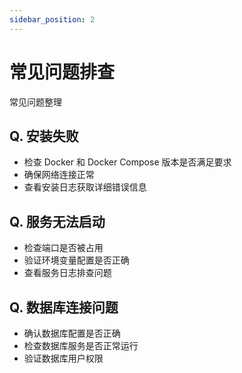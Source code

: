 ```yaml
---
sidebar_position: 2
---
```


# 常见问题排查

常见问题整理

## Q. 安装失败

- 检查 Docker 和 Docker Compose 版本是否满足要求
- 确保网络连接正常
- 查看安装日志获取详细错误信息

## Q. 服务无法启动

- 检查端口是否被占用
- 验证环境变量配置是否正确
- 查看服务日志排查问题

## Q. 数据库连接问题

- 确认数据库配置是否正确
- 检查数据库服务是否正常运行
- 验证数据库用户权限
